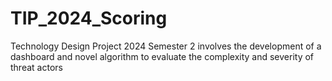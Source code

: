 # TIP_2024_Scoring
Technology Design Project 2024 Semester 2 involves the development of a dashboard and novel algorithm to evaluate the complexity and severity of threat actors
